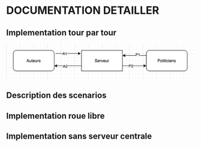 # DOCUMENTATION DETAILLER

## Implementation tour par tour

![](./images/schema_serveur_central.png)

## Description des scenarios

## Implementation roue libre

## Implementation sans serveur centrale

